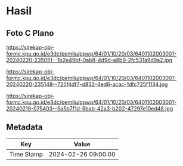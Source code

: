 # Hasil

## Foto C Plano

https://sirekap-obj-formc.kpu.go.id/e3dc/pemilu/ppwp/64/01/10/20/03/6401102003001-20240220-235051--1b2e49bf-0ab8-4d9d-a8b9-2fc531a9d9a2.jpg

https://sirekap-obj-formc.kpu.go.id/e3dc/pemilu/ppwp/64/01/10/20/03/6401102003001-20240220-235148--725f4df7-d832-4ed6-acac-1dfc725f1134.jpg

https://sirekap-obj-formc.kpu.go.id/e3dc/pemilu/ppwp/64/01/10/20/03/6401102003001-20240219-075403--5a5b7f1d-5bab-42a3-b202-47297e10ed48.jpg


## Metadata

| Key        | Value               |
| ---------- | ------------------- |
| Time Stamp | 2024-02-26 09:00:00 |



